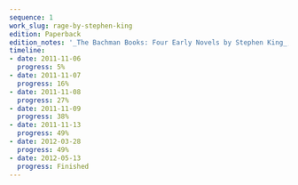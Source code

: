 ```yaml
---
sequence: 1
work_slug: rage-by-stephen-king
edition: Paperback
edition_notes: '_The Bachman Books: Four Early Novels by Stephen King_, Signet Books'
timeline:
- date: 2011-11-06
  progress: 5%
- date: 2011-11-07
  progress: 16%
- date: 2011-11-08
  progress: 27%
- date: 2011-11-09
  progress: 38%
- date: 2011-11-13
  progress: 49%
- date: 2012-03-28
  progress: 49%
- date: 2012-05-13
  progress: Finished
---
```


